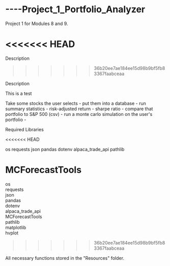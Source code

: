 # ----Project_1_Portfolio_Analyzer
Project 1 for Modules 8 and 9.

<<<<<<< HEAD
=======

Description
>>>>>>> 36b20ee7ae184ee15d98b9bf5fb83367faabceaa

Description

This is a test

Take some stocks the user selects - 
put them into a database - 
run summary statistics - 
risk-adjusted return - 
sharpe ratio - 
compare that portfolio to S&P 500 (csv) -
run a monte carlo simulation on the user's portfolio - 



Required Libraries

<<<<<<< HEAD

os
requests
json
pandas
dotenv
alpaca_trade_api
pathlib

MCForecastTools
=======
os  
requests  
json  
pandas  
dotenv  
alpaca_trade_api  
MCForecastTools  
pathlib  
matplotlib  
hvplot
>>>>>>> 36b20ee7ae184ee15d98b9bf5fb83367faabceaa


All necessary functions stored in the "Resources" folder.

